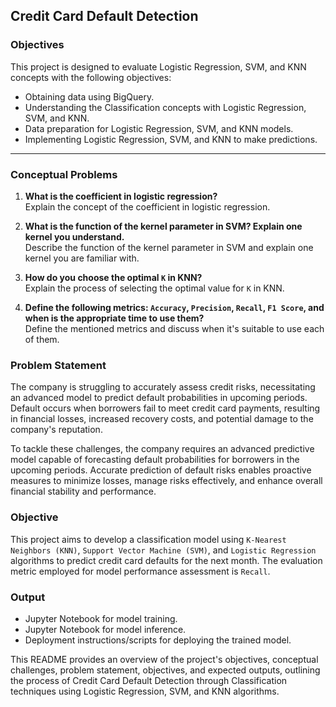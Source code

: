 ## Credit Card Default Detection

### Objectives

This project is designed to evaluate Logistic Regression, SVM, and KNN concepts with the following objectives:

- Obtaining data using BigQuery.
- Understanding the Classification concepts with Logistic Regression, SVM, and KNN.
- Data preparation for Logistic Regression, SVM, and KNN models.
- Implementing Logistic Regression, SVM, and KNN to make predictions.

---

### Conceptual Problems

1. **What is the coefficient in logistic regression?**  
   Explain the concept of the coefficient in logistic regression.  

2. **What is the function of the kernel parameter in SVM? Explain one kernel you understand.**  
   Describe the function of the kernel parameter in SVM and explain one kernel you are familiar with.

3. **How do you choose the optimal `K` in KNN?**  
   Explain the process of selecting the optimal value for `K` in KNN.

4. **Define the following metrics: `Accuracy`, `Precision`, `Recall`, `F1 Score`, and when is the appropriate time to use them?**  
   Define the mentioned metrics and discuss when it's suitable to use each of them.

### Problem Statement

The company is struggling to accurately assess credit risks, necessitating an advanced model to predict default probabilities in upcoming periods. Default occurs when borrowers fail to meet credit card payments, resulting in financial losses, increased recovery costs, and potential damage to the company's reputation.

To tackle these challenges, the company requires an advanced predictive model capable of forecasting default probabilities for borrowers in the upcoming periods. Accurate prediction of default risks enables proactive measures to minimize losses, manage risks effectively, and enhance overall financial stability and performance.

### Objective

This project aims to develop a classification model using `K-Nearest Neighbors (KNN)`, `Support Vector Machine (SVM)`, and `Logistic Regression` algorithms to predict credit card defaults for the next month. The evaluation metric employed for model performance assessment is `Recall`.

### Output

- Jupyter Notebook for model training.
- Jupyter Notebook for model inference.
- Deployment instructions/scripts for deploying the trained model.

This README provides an overview of the project's objectives, conceptual challenges, problem statement, objectives, and expected outputs, outlining the process of Credit Card Default Detection through Classification techniques using Logistic Regression, SVM, and KNN algorithms.
